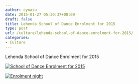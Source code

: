 ```yaml
---
author: cyoasu
date: 2015-01-27 05:30:37+00:00
draft: false
title: Lehenda School of Dance Enrolment for 2015
type: post
url: /culture/lehenda-school-of-dance-enrolment-for-2015/
categories:
- Culture
---
```


Lehenda School of Dance Enrolment for 2015




[![School of Dance Enrolment for 2015](http://www.ozeukes.com/wp-content/uploads/2015/01/School-of-Dance-Enrolment-for-2015.jpg)
](http://www.lehenda.com.au/)




[![Enrolment night](http://www.ozeukes.com/wp-content/uploads/2015/01/Enrolment-night.jpg)
](http://www.lehenda.com.au/)
